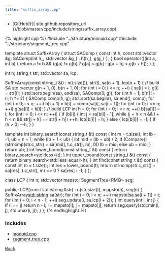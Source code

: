 ```yaml
---
title: "suffix_array.cpp"
---
```


- [GitHub]({{ site.github.repository_url }}/blob/master/cpp/include/string/suffix_array.cpp)

{% highlight cpp %}
#include "../structure/monoid.cpp"
#include "../structure/segment_tree.cpp"

template <typename string_t> struct SuffixArray {
  struct SAComp {
    const int h;
    const std::vector<int> &g;
    SAComp(int h_, std::vector<int> &g_) : h(h_), g(g_) { ; }
    bool operator()(int a, int b) {
      return a != b && (g[a] != g[b] ? g[a] < g[b] : g[a + h] < g[b + h]);
    }
  };

  int n;
  string_t str;
  std::vector<int> sa, lcp;

  SuffixArray(const string_t &t) : n(t.size()), str(t), sa(n + 1), lcp(n + 1) {
    // build SA
    std::vector<int> g(n + 1, 0), b(n + 1, 0);
    for (int i = 0; i <= n; ++i) {
      sa[i] = i;
      g[i] = str[i];
    }
    std::sort(begin(sa), end(sa), SAComp(0, g));
    for (int h = 1; b[n] != n; h *= 2) {
      SAComp comp(h, g);
      std::sort(sa.begin(), sa.end(), comp);
      for (int i = 0; i < n; ++i) b[i + 1] = b[i] + comp(sa[i], sa[i + 1]);
      for (int i = 0; i <= n; ++i) g[sa[i]] = b[i];
    }
    // build LCP
    int h = 0;
    for (int i = 0; i <= n; ++i) b[sa[i]] = i;
    for (int i = 0; i <= n; ++i) {
      if (b[i]) {
        int j = sa[b[i] - 1];
        while (j + h < n && i + h < n && str[j + h] == str[i + h]) ++h;
        lcp[b[i]] = h;
      }
      else {
        lcp[b[i]] = -1;
      }
      if (h > 0) --h;
    }
  }

  template <class Compare> int binary_search(const string_t &t) const {
    int m = t.size();
    int lb = -1, ub = n + 1;
    while (lb + 1 < ub) {
      int mid = (lb + ub) / 2;
      if (Compare()(strncmp(str.c_str() + sa[mid], t.c_str(), m), 0))
        lb = mid;
      else
        ub = mid;
    }
    return ub;
  }
  int lower_bound(const string_t &t) const {
    return binary_search<std::less<int>>(t);
  }
  int upper_bound(const string_t &t) const {
    return binary_search<std::less_equal<int>>(t);
  }
  int find(const string_t &t) const {
    const int m = t.size();
    int res = lower_bound(t);
    return strncmp(str.c_str() + sa[res], t.c_str(), m) == 0 ? sa[res] : -1;
  }
};

class LCP {
  int n;
  std::vector<int> mapsto;
  SegmentTree<RMQ<int>> seg;

public:
  LCP(const std::string &str) : n(str.size()), mapsto(n), seg(n) {
    SuffixArray<std::string> sa(str);
    for (int i = 0; i < n; ++i) mapsto[sa.sa[i + 1]] = i;
    for (int i = 0; i < n - 1; ++i) seg.update(i, sa.lcp[i + 2]);
  }
  int query(int i, int j) {
    if (i == j) return n - i;
    i = mapsto[i];
    j = mapsto[j];
    return seg.query(std::min(i, j), std::max(i, j));
  }
};
{% endhighlight %}

### Includes

- [monoid.cpp](../structure/monoid)
- [segment_tree.cpp](../structure/segment_tree)

[Back](../..)

